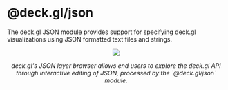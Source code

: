 # @deck.gl/json

The deck.gl JSON module provides support for specifying deck.gl visualizations using JSON formatted text files and strings.

<div align="center">
  <div>
    <img src="https://raw.github.com/uber-common/deck.gl-data/master/images/docs/json-layers.gif" />
    <p><i>deck.gl's JSON layer browser allows end users to explore the deck.gl API through interactive editing of JSON, processed by the `@deck.gl/json` module.</i></p>
  </div>
</div>

